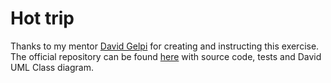 # Hot trip

Thanks to my mentor [David Gelpi](https://github.com/dfleta) for creating and instructing this exercise. The official repository can be found [here](https://github.com/dfleta/mordor-command) with source code, tests and David UML Class diagram.

